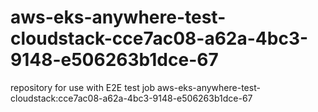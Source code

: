 # aws-eks-anywhere-test-cloudstack-cce7ac08-a62a-4bc3-9148-e506263b1dce-67
repository for use with E2E test job aws-eks-anywhere-test-cloudstack:cce7ac08-a62a-4bc3-9148-e506263b1dce-67
